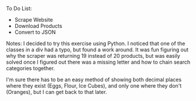 To Do List:

* Scrape Website
* Download Products
* Convert to JSON

Notes:
I decided to try this exercise using Python. I noticed that one of the classes in a div had a typo, but found a work around. It was fun figuring out why the scraper was returning 19 instead of 20 products, but was easily solved once I figured out there was a missing letter and how to chain search categories together.

I'm sure there has to be an easy method of showing both decimal places where they exist (Eggs, Flour, Ice Cubes), and only one where they don't (Oranges), but I can get back to that later.
